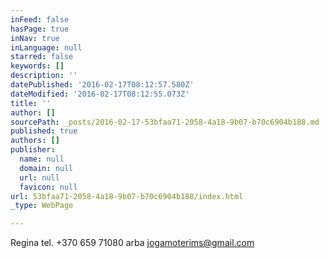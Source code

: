 ```yaml
---
inFeed: false
hasPage: true
inNav: true
inLanguage: null
starred: false
keywords: []
description: ''
datePublished: '2016-02-17T08:12:57.580Z'
dateModified: '2016-02-17T08:12:55.073Z'
title: ''
author: []
sourcePath: _posts/2016-02-17-53bfaa71-2058-4a18-9b07-b70c6904b188.md
published: true
authors: []
publisher:
  name: null
  domain: null
  url: null
  favicon: null
url: 53bfaa71-2058-4a18-9b07-b70c6904b188/index.html
_type: WebPage

---
```

Regina tel. +370 659 71080 arba jogamoterims@gmail.com